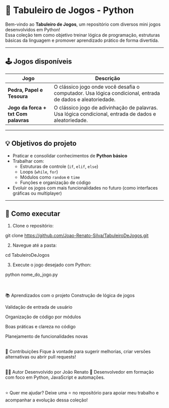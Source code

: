 # 🎲 Tabuleiro de Jogos - Python

Bem-vindo ao **Tabuleiro de Jogos**, um repositório com diversos mini jogos desenvolvidos em Python!  
Essa coleção tem como objetivo treinar lógica de programação, estruturas básicas da linguagem e promover aprendizado prático de forma divertida.

---

## 🕹️ Jogos disponíveis

| Jogo                       | Descrição |
|---------------------------|-----------|
| **Pedra, Papel e Tesoura** | O clássico jogo onde você desafia o computador. Usa lógica condicional, entrada de dados e aleatoriedade. |
| **Jogo da forca + txt Com palavras**  | O clássico jogo de adivinhação de palavras.  Usa lógica condicional, entrada de dados e aleatoriedade. |

---

## 💡 Objetivos do projeto

- Praticar e consolidar conhecimentos de **Python básico**
- Trabalhar com:
  - Estruturas de controle (`if`, `elif`, `else`)
  - Loops (`while`, `for`)
  - Módulos como `random` e `time`
  - Funções e organização de código
- Evoluir os jogos com mais funcionalidades no futuro (como interfaces gráficas ou multiplayer)

---

## 🚀 Como executar

1. Clone o repositório:

git clone https://github.com/Joao-Renato-Silva/TabuleiroDeJogos.git

2. Navegue até a pasta:

cd TabuleiroDeJogos

3. Execute o jogo desejado com Python:

python nome_do_jogo.py<br><br><br>


📚 Aprendizados com o projeto
Construção de lógica de jogos

Validação de entrada de usuário

Organização de código por módulos

Boas práticas e clareza no código

Planejamento de funcionalidades novas<br><br>

🙌 Contribuições
Fique à vontade para sugerir melhorias, criar versões alternativas ou abrir pull requests!<br><br>

👨‍💻 Autor
Desenvolvido por João Renato
📍 Desenvolvedor em formação com foco em Python, JavaScript e automações.<br><br>

⭐ Quer me ajudar?
Deixe uma ⭐ no repositório para apoiar meu trabalho e acompanhar a evolução dessa coleção!

